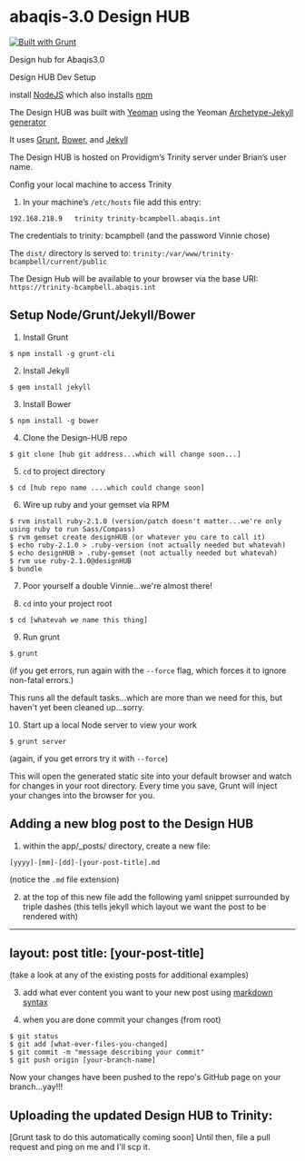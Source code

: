 abaqis-3.0 Design HUB
=====================

[![Built with Grunt](https://cdn.gruntjs.com/builtwith.png)](http://gruntjs.com/)

Design hub for Abaqis3.0

Design HUB Dev Setup

install [NodeJS](http://http://nodejs.org/) which also installs [npm](https://npmjs.org/)

The Design HUB was built with [Yeoman](http://yeoman.io) using the Yeoman [Archetype-Jekyll generator](https://github.com/kwaledesign/generator-archetype-jekyll)

It uses [Grunt](http://gruntjs.com), [Bower](http://bower.io), and
[Jekyll](http://jekyllrb.com)

The Design HUB is hosted on Providigm’s Trinity server under Brian’s user name.

Config your local machine to access Trinity

  1. In your machine’s `/etc/hosts` file add this entry:

```
192.168.218.9   trinity trinity-bcampbell.abaqis.int
```

The credentials to trinity: bcampbell  (and the password Vinnie chose)

The `dist/` directory is served to: `trinity:/var/www/trinity-bcampbell/current/public`

The Design Hub will be available to your browser via the base URI: `https://trinity-bcampbell.abaqis.int`


## Setup Node/Grunt/Jekyll/Bower

  1.  Install Grunt
```
$ npm install -g grunt-cli
```

  2.  Install Jekyll
```
$ gem install jekyll
```

  3.  Install Bower
```
$ npm install -g bower
```

  4.  Clone the Design-HUB repo
```
$ git clone [hub git address...which will change soon...]
```

  5. `cd` to project directory
```
$ cd [hub repo name ....which could change soon]
```

  6. Wire up ruby and your gemset via RPM
```
$ rvm install ruby-2.1.0 (version/patch doesn't matter...we're only using ruby to run Sass/Compass)
$ rvm gemset create designHUB (or whatever you care to call it)
$ echo ruby-2.1.0 > .ruby-version (not actually needed but whatevah)
$ echo designHUB > .ruby-gemset (not actually needed but whatevah)
$ rvm use ruby-2.1.0@designHUB
$ bundle
```

  7. Poor yourself a double Vinnie...we're almost there!

  8. `cd` into your project root
```
$ cd [whatevah we name this thing]
```

  9. Run grunt
```
$ grunt
```
(if you get  errors, run again with the `--force` flag, which forces it to ignore non-fatal errors.)

This runs all the default tasks...which are more than we need for this, but haven't yet been cleaned up...sorry.

  10. Start up a local Node server to view your work
```
$ grunt server
```
(again, if you get errors try it with `--force`)

This will open the generated static site into your default browser and watch for changes in your root directory. Every time you save, Grunt will inject your changes into the browser for you.

## Adding a new blog post to the Design HUB

  1.  within the app/_posts/ directory, create a new file:
```
[yyyy]-[mm]-[dd]-[your-post-title].md
```
(notice the `.md` file extension)

  2. at the top of this new file add the following yaml snippet
surrounded by triple dashes (this tells jekyll which layout we
want the post to be rendered with)
---
layout: post
title: [your-post-title]
---
(take a look at any of the existing posts for additional examples)

  3. add what ever content you want to your new post using [markdown
     syntax](http://bywordapp.com/markdown/syntax.html)


  4. when you are done commit your changes (from root)
```
$ git status
$ git add [what-ever-files-you-changed]
$ git commit -m "message describing your commit"
$ git push origin [your-branch-name]
```
Now your changes have been pushed to the repo's GitHub page on your branch...yay!!!

## Uploading the updated Design HUB to Trinity:

[Grunt task to do this automatically coming soon] Until then, file a pull
request and ping on me and I'll scp it.

